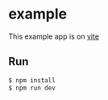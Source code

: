 # example
This example app is on [vite](https://github.com/vitejs/vite)

## Run
```bash
$ npm install
$ npm run dev
```